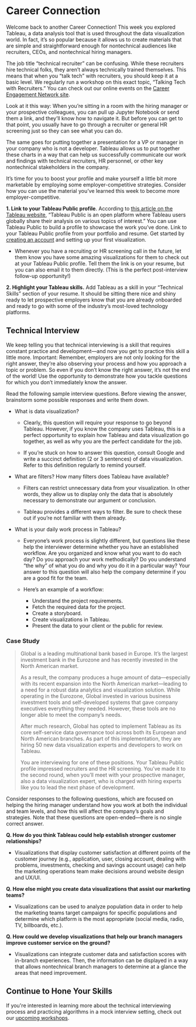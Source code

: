 # Career Connection

Welcome back to another Career Connection! This week you explored Tableau, a data analysis tool that is used throughout the data visualization world. In fact, it’s so popular because it allows us to create materials that are simple and straightforward enough for nontechnical audiences like recruiters, CEOs, and nontechnical hiring managers.

The job title “technical recruiter” can be confusing. While these recruiters hire technical folks, they aren’t always technically trained themselves. This means that when you “talk tech” with recruiters, you should keep it at a basic level. We regularly run a workshop on this exact topic, “Talking Tech with Recruiters.” You can check out our online events on the [Career Engagement Network site](https://careernetwork.2u.com/?utm_medium=Academics&utm_source=boot_camp).

Look at it this way: When you’re sitting in a room with the hiring manager or your prospective colleagues, you can pull up Jupyter Notebook or send them a link, and they’ll know how to navigate it. But before you can get to that point, you usually have to go through a recruiter or general HR screening just so they can see what you can do.  

The same goes for putting together a presentation for a VP or manager in your company who is not a developer. Tableau allows us to put together these charts in a way that can help us successfully communicate our work and findings with technical recruiters, HR personnel, or other key nontechnical stakeholders in the company.

It’s time for you to boost your profile and make yourself a little bit more marketable by employing some employer-competitive strategies. Consider how you can use the material you’ve learned this week to become more employer-competitive.

**1. Link to your Tableau Public profile**. According to [this article on the Tableau website](https://www.tableau.com/about/blog/2018/7/ways-get-started-tableau-community-90975), “Tableau Public is an open platform where Tableau users globally share their analysis on various topics of interest.” You can use Tableau Public to build a profile to showcase the work you’ve done. Link to your Tableau Public profile from your portfolio and resume. Get started by [creating an account](https://public.tableau.com/en-us/s/) and setting up your first visualization.

- Whenever you have a recruiting or HR screening call in the future, let them know you have some amazing visualizations for them to check out at your Tableau Public profile. Tell them the link is on your resume, but you can also email it to them directly. (This is the perfect post-interview follow-up opportunity!)

**2. Highlight your Tableau skills.** Add Tableau as a skill in your “Technical Skills” section of your resume. It should be sitting there nice and shiny ready to let prospective employers know that you are already onboarded and ready to go with some of the industry’s most-loved technology platforms.

## Technical Interview

We keep telling you that technical interviewing is a skill that requires constant practice and development—and now you get to practice this skill a little more. Important: Remember, employers are not only looking for the right answer, they’re also observing your process and how you approach a topic or problem. So even if you don’t know the right answer, it’s not the end of the world!  Use the opportunity to demonstrate how you tackle questions for which you don’t immediately know the answer.

Read the following sample interview questions. Before viewing the answer, brainstorm some possible responses and write them down.

- What is data visualization?

  - Clearly, this question will require your response to go beyond Tableau. However, if you know the company uses Tableau, this is a perfect opportunity to explain how Tableau and data visualization go together, as well as why you are the perfect candidate for the job.

  - If you’re stuck on how to answer this question, consult Google and write a succinct definition (2 or 3 sentences) of data visualization. Refer to this definition regularly to remind yourself.

- What are filters? How many filters does Tableau have available?

  - Filters can restrict unnecessary data from your visualization. In other words, they allow us to display only the data that is absolutely necessary to demonstrate our argument or conclusion.

  - Tableau provides a different ways to filter. Be sure to check these out if you’re not familiar with them already.

- What is your daily work process in Tableau?

  - Everyone’s work process is slightly different, but questions like these help the interviewer determine whether you have an established workflow. Are you organized and know what you want to do each day? Do you approach your work methodically? Do you understand “the why” of what you do and why you do it in a particular way? Your answer to this question will also help the company determine if you are a good fit for the team.  

  - Here’s an example of a workflow:

    - Understand the project requirements.
    - Fetch the required data for the project.
    - Create a storyboard.
    - Create visualizations in Tableau.
    - Present the data to your client or the public for review. 

### Case Study

> Global is a leading multinational bank based in Europe. It’s the largest investment bank in the Eurozone and has recently invested in the North American market.
>
> As a result, the company produces a huge amount of data—especially with its recent expansion into the North American market—leading to a need for a robust data analytics and visualization solution. While operating in the Eurozone, Global invested in various business investment tools and self-developed systems that gave company executives everything they needed. However, these tools are no longer able to meet the company’s needs.
>
> After much research, Global has opted to implement Tableau as its core self-service data governance tool across both its European and North American branches. As part of this implementation, they are hiring 50 new data visualization experts and developers to work on Tableau.
>
> You are interviewing for one of these positions. Your Tableau Public profile impressed recruiters and the HR screening. You’ve made it to the second round, when you’ll meet with your prospective manager, also a data visualization expert, who is charged with hiring experts like you to lead the next phase of development.

Consider responses to the following questions, which are focused on helping the hiring manager understand how you work at both the individual and team levels, and how this will affect the company’s goals and strategies. Note that these questions are open-ended—there is no single correct answer.

**Q. How do you think Tableau could help establish stronger customer relationships?**

- Visualizations that display customer satisfaction at different points of the customer journey (e.g., application, user, closing account, dealing with problems, investments, checking and savings account usage) can help the marketing operations team make decisions around website design and UX/UI.

**Q. How else might you create data visualizations that assist our marketing teams?**

- Visualizations can be used to analyze population data in order to help the marketing teams target campaigns for specific populations and determine which platform is the most appropriate (social media, radio, TV, billboards, etc.).

**Q. How could we develop visualizations that help our branch managers improve customer service on the ground?**

- Visualizations can integrate customer data and satisfaction scores with in-branch experiences. Then, the information can be displayed in a way that allows nontechnical branch managers to determine at a glance the areas that need improvement.

## Continue to Hone Your Skills

If you're interested in learning more about the technical interviewing process and practicing algorithms in a mock interview setting, check out our [upcoming workshops](https://careernetwork.2u.com/?utm_medium=Academics&utm_source=boot_camp).
